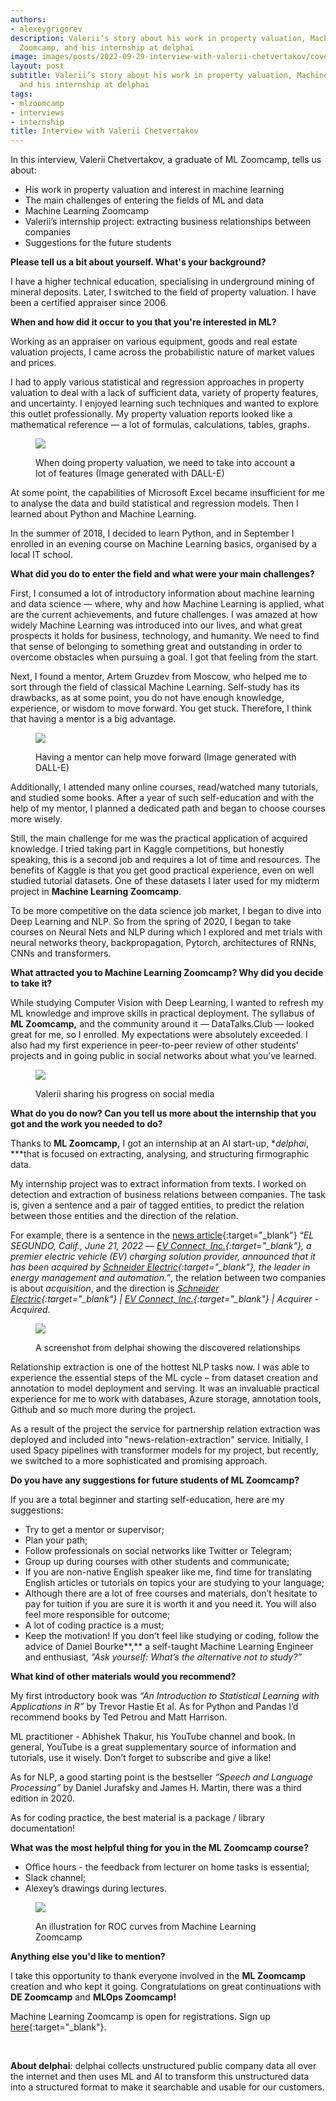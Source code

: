 ```yaml
---
authors:
- alexeygrigorev
description: Valerii’s story about his work in property valuation, Machine Learning
  Zoomcamp, and his internship at delphai
image: images/posts/2022-09-29-interview-with-valerii-chetvertakov/cover.jpg
layout: post
subtitle: Valerii’s story about his work in property valuation, Machine Learning Zoomcamp,
  and his internship at delphai
tags:
- mlzoomcamp
- interviews
- internship
title: Interview with Valerii Chetvertakov
---
```


In this interview, Valerii Chetvertakov, a graduate of ML Zoomcamp, tells us about:

-   His work in property valuation and interest in machine learning
-   The main challenges of entering the fields of ML and data
-   Machine Learning Zoomcamp
-   Valerii’s internship project: extracting business relationships between companies
-   Suggestions for the future students



**Please tell us a bit about yourself. What's your background?**

I have a higher technical education, specialising in underground mining of mineral deposits. Later, I switched to the field of property valuation. I have been a certified appraiser since 2006.

**When and how did it occur to you that you're interested in ML?**

Working as an appraiser on various equipment, goods and real estate valuation projects, I came across the probabilistic nature of market values ​​and prices.

I had to apply various statistical and regression approaches in property valuation to deal with a lack of sufficient data, variety of property features, and uncertainty. I enjoyed learning such techniques and wanted to explore this outlet professionally. My property valuation reports looked like a mathematical reference — a lot of formulas, calculations, tables, graphs.

<figure>
<img src="/images/posts/2022-09-29-interview-with-valerii-chetvertakov/image5.png"  />
<figcaption><p>When doing property valuation, we need to take into account a lot of features (Image generated with DALL-E)</p></figcaption>
</figure>

At some point, the capabilities of Microsoft Excel became insufficient for me to analyse the data and build statistical and regression models. Then I learned about Python and Machine Learning.

In the summer of 2018, I decided to learn Python, and in September I enrolled in an evening course on Machine Learning basics, organised by a local IT school.

**What did you do to enter the field and what were your main challenges?**

First, I consumed a lot of introductory information about machine learning and data science — where, why and how Machine Learning is applied, what are the current achievements, and future challenges. I was amazed at how widely Machine Learning was introduced into our lives, and what great prospects it holds for business, technology, and humanity. We need to find that sense of belonging to something great and outstanding in order to overcome obstacles when pursuing a goal. I got that feeling from the start.

Next, I found a mentor, Artem Gruzdev from Moscow, who helped me to sort through the field of classical Machine Learning. Self-study has its drawbacks, as at some point, you do not have enough knowledge, experience, or wisdom to move forward. You get stuck. Therefore, I think that having a mentor is a big advantage.

<figure>
<img src="/images/posts/2022-09-29-interview-with-valerii-chetvertakov/image3.png"  />
<figcaption><p>Having a mentor can help move forward (Image generated with DALL-E)</p></figcaption>
</figure>

Additionally, I attended many online courses, read/watched many tutorials, and studied some books. After a year of such self-education and with the help of my mentor, I planned a dedicated path and began to choose courses more wisely.

Still, the main challenge for me was the practical application of acquired knowledge. I tried taking part in Kaggle competitions, but honestly speaking, this is a second job and requires a lot of time and resources. The benefits of Kaggle is that you get good practical experience, even on well studied tutorial datasets. One of these datasets I later used for my midterm project in **Machine Learning Zoomcamp**.

To be more competitive on the data science job market, I began to dive into Deep Learning and NLP. So from the spring of 2020, I began to take courses on Neural Nets and NLP during which I explored and met trials with neural networks theory, backpropagation, Pytorch, architectures of RNNs, CNNs and transformers.

**What attracted you to Machine Learning Zoomcamp? Why did you decide to take it?**

While studying Computer Vision with Deep Learning, I wanted to refresh my ML knowledge and improve skills in practical deployment. The syllabus of **ML Zoomcamp,** and the community around it — DataTalks.Club — looked great for me, so I enrolled. My expectations were absolutely exceeded. I also had my first experience in peer-to-peer review of other students' projects and in going public in social networks about what you’ve learned.

<figure>
<img src="/images/posts/2022-09-29-interview-with-valerii-chetvertakov/image4.png"  />
<figcaption><p>Valerii sharing his progress on social media</p></figcaption>
</figure>

**What do you do now? Can you tell us more about the internship that you got and the work you needed to do?**

Thanks to **ML Zoomcamp,** I got an internship at an AI start-up, **delphai*, ***that is focused on extracting, analysing, and structuring firmographic data.

My internship project was to extract information from texts. I worked on detection and extraction of business relations between companies. The task is, given a sentence and a pair of tagged entities, to predict the relation between those entities and the direction of the relation.

For example, there is a sentence in the [news article](https://www.evconnect.com/news/ev-connect-acquired-by-schneider-electric){:target="_blank"} “*EL SEGUNDO, Calif., June 21, 2022 —* *[EV Connect, Inc.](https://www.evconnect.com/?utm_source=release&utm_medium=email&utm_campaign=se){:target="_blank"}, a premier electric vehicle (EV) charging solution provider, announced that it has been acquired by* *[Schneider Electric](https://www.se.com/ww/en/){:target="_blank"}, the leader in energy management and automation.”*, the relation between two companies is about *acquisition*, and the direction is *[Schneider Electric](https://www.se.com/ww/en/){:target="_blank"} \| [EV Connect, Inc.](https://www.evconnect.com/?utm_source=release&utm_medium=email&utm_campaign=se){:target="_blank"} \| Acquirer - Acquired*.

<figure>
<img src="/images/posts/2022-09-29-interview-with-valerii-chetvertakov/image1.png"  />
<figcaption><p>A screenshot from delphai showing the discovered relationships</p></figcaption>
</figure>

Relationship extraction is one of the hottest NLP tasks now. I was able to experience the essential steps of the ML cycle – from dataset creation and annotation to model deployment and serving. It was an invaluable practical experience for me to work with databases, Azure storage, annotation tools, Github and so much more during the project.

As a result of the project the service for partnership relation extraction was deployed and included into "news-relation-extraction" service. Initially, I used Spacy pipelines with transformer models for my project, but recently, we switched to a more sophisticated and promising approach.

**Do you have any suggestions for future students of ML Zoomcamp?**

If you are a total beginner and starting self-education, here are my suggestions:

-   Try to get a mentor or supervisor;
-   Plan your path;
-   Follow professionals on social networks like Twitter or Telegram;
-   Group up during courses with other students and communicate;
-   If you are non-native English speaker like me, find time for translating English articles or tutorials on topics your are studying to your language;
-   Although there are a lot of free courses and materials, don’t hesitate to pay for tuition if you are sure it is worth it and you need it. You will also feel more responsible for outcome;
-   A lot of coding practice is a must;
-   Keep the motivation! If you don't feel like studying or coding, follow the advice of Daniel Bourke**,** a self-taught Machine Learning Engineer and enthusiast, *“Ask yourself: What’s the alternative not to study?”*



**What kind of other materials would you recommend?**

My first introductory book was *“An Introduction to Statistical Learning with Applications in R”* by Trevor Hastie Et al. As for Python and Pandas I’d recommend books by Ted Petrou and Matt Harrison.

ML practitioner - Abhishek Thakur, his YouTube channel and book. In general, YouTube is a great supplementary source of information and tutorials, use it wisely. Don’t forget to subscribe and give a like!

As for NLP, a good starting point is the bestseller *“Speech and Language Processing”* by Daniel Jurafsky and James H. Martin, there was a third edition in 2020.

As for coding practice, the best material is a package / library documentation!

**What was the most helpful thing for you in the ML Zoomcamp course?**

-   Office hours - the feedback from lecturer on home tasks is essential;
-   Slack channel;
-   Alexey’s drawings during lectures.



<figure>
<img src="/images/posts/2022-09-29-interview-with-valerii-chetvertakov/image2.png"  />
<figcaption><p>An illustration for ROC curves from Machine Learning Zoomcamp</p></figcaption>
</figure>

**Anything else you'd like to mention?**

I take this opportunity to thank everyone involved in the **ML Zoomcamp** creation and who kept it going. Congratulations on great continuations with **DE Zoomcamp** and **MLOps Zoomcamp!**

<div class="article-divider"></div>

Machine Learning Zoomcamp is open for registrations. Sign up [here](http://mlzoomcamp.com/){:target="_blank"}.

&nbsp;

**About delphai**: delphai collects unstructured public company data all over the internet and then uses ML and AI to transform this unstructured data into a structured format to make it searchable and usable for our customers.